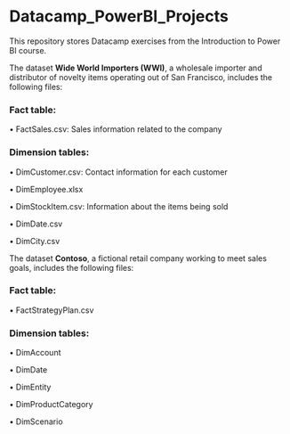 # Datacamp_PowerBI_Projects

This repository stores Datacamp exercises from the Introduction to Power BI course.

The dataset **Wide World Importers (WWI)**, a wholesale importer and distributor of novelty items operating out of San Francisco, includes the following files:

### Fact table:
  • FactSales.csv: Sales information related to the company

### Dimension tables:
  • DimCustomer.csv: Contact information for each customer
  
  • DimEmployee.xlsx
  
  • DimStockItem.csv: Information about the items being sold
  
  • DimDate.csv
  
  • DimCity.csv



The dataset **Contoso**, a fictional retail company working to meet sales goals, includes the following files:

### Fact table:
  • FactStrategyPlan.csv

### Dimension tables:
  • DimAccount
  
  • DimDate
  
  • DimEntity
  
  • DimProductCategory
  
  • DimScenario
